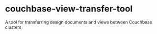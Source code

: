 couchbase-view-transfer-tool
============================

A tool for transferring design documents and views between Couchbase clusters
